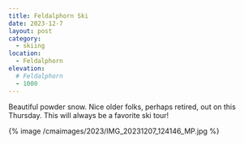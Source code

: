 ```yaml
---
title: Feldalphorn Ski
date: 2023-12-7
layout: post
category:
  - skiing
location:
  - Feldalphorn
elevation:
  # Feldalphorn
  - 1000
---
```


Beautiful powder snow. Nice older folks, perhaps retired, out on this
Thursday. This will always be a favorite ski tour!

{% image /cmaimages/2023/IMG_20231207_124146_MP.jpg %}
